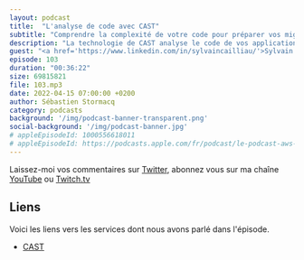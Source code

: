 ```yaml
---
layout: podcast
title:  "L'analyse de code avec CAST"
subtitle: "Comprendre la complexité de votre code pour préparer vos migrations"
description: "La technologie de CAST analyse le code de vos applications avec une précision chirurgicale et collecte des données sur le fonctionnement interne de vos applications, les services utilisés, l'architecture,le flux de transactions, la facilité de migration vers le cloud, les problèmes de structure logique, les risques de sécurité et de conformité. Ce type d'analyse est un outil essentiel avant une migration, un projet de modernisation, pour mieux gèrer les risques liés à l'utilisation de librairies open-source, ou les investigations avant d'acheter des assets."
guest: "<a href='https://www.linkedin.com/in/sylvaincailliau/'>Sylvain Caillau</a>, Directeur Technique, CAST"
episode: 103
duration: "00:36:22"
size: 69815821
file: 103.mp3
date: 2022-04-15 07:00:00 +0200   
author: Sébastien Stormacq
category: podcasts
background: '/img/podcast-banner-transparent.png'
social-background: '/img/podcast-banner.jpg'
# appleEpisodeId: 1000556618011
# appleEpisodeId: https://podcasts.apple.com/fr/podcast/le-podcast-aws-en-français/id1452118442
---
```


Laissez-moi vos commentaires sur [Twitter](https://twitter.com/sebsto), abonnez vous sur ma chaîne [YouTube](https://www.youtube.com/sebsto) ou [Twitch.tv](https://www.twitch.tv/sebAWS)

## Liens

Voici les liens vers les services dont nous avons parlé dans l'épisode.

- [CAST](https://www.castsoftware.com/)